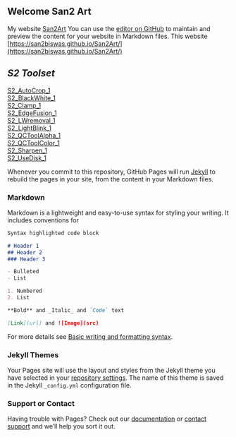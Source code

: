 ## Welcome San2 Art

My website [San2Art](https://www.san2.co.in/)
You can use the [editor on GitHub](https://github.com/San2biswas/San2Art/edit/main/README.md) to maintain and preview the content for your website in Markdown files.
This website [https://san2biswas.github.io/San2Art/](https://san2biswas.github.io/San2Art/)



## **_S2 Toolset_**



[S2_AutoCrop_1](https://github.com/San2biswas/San2Art/blob/main/S2_AutoCrop_1)<br>
[S2_BlackWhite_1](https://github.com/San2biswas/San2Art/blob/main/S2_BlackWhite_1)<br>
[S2_Clamp_1](https://github.com/San2biswas/San2Art/blob/main/S2_Clamp_1)<br>
[S2_EdgeFusion_1](https://github.com/San2biswas/San2Art/blob/main/S2_EdgeFusion_1)<br>
[S2_LWremoval_1](https://github.com/San2biswas/San2Art/blob/main/S2_LWremoval_1)<br>
[S2_LightBlink_1](https://github.com/San2biswas/San2Art/blob/main/S2_LightBlink_1)<br>
[S2_QCToolAlpha_1](https://github.com/San2biswas/San2Art/blob/main/S2_QCToolAlpha_1)<br>
[S2_QCToolColor_1](https://github.com/San2biswas/San2Art/blob/main/S2_QCToolColor_1)<br>
[S2_Sharpen_1](https://github.com/San2biswas/San2Art/blob/main/S2_Sharpen_1)<br>
[S2_UseDisk_1](https://github.com/San2biswas/San2Art/blob/main/S2_UseDisk_1)<br>



Whenever you commit to this repository, GitHub Pages will run [Jekyll](https://jekyllrb.com/) to rebuild the pages in your site, from the content in your Markdown files.

### Markdown

Markdown is a lightweight and easy-to-use syntax for styling your writing. It includes conventions for

```markdown
Syntax highlighted code block

# Header 1
## Header 2
### Header 3

- Bulleted
- List

1. Numbered
2. List

**Bold** and _Italic_ and `Code` text

[Link](url) and ![Image](src)
```

For more details see [Basic writing and formatting syntax](https://docs.github.com/en/github/writing-on-github/getting-started-with-writing-and-formatting-on-github/basic-writing-and-formatting-syntax).

### Jekyll Themes

Your Pages site will use the layout and styles from the Jekyll theme you have selected in your [repository settings](https://github.com/San2biswas/San2Art/settings/pages). The name of this theme is saved in the Jekyll `_config.yml` configuration file.



### Support or Contact

Having trouble with Pages? Check out our [documentation](https://docs.github.com/categories/github-pages-basics/) or [contact support](https://support.github.com/contact) and we’ll help you sort it out.

